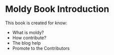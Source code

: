 # Moldy Book Introduction

This book is created for know:

- What is moldy?
- How contribute?
- The blog help
- Promote to the Contributors
